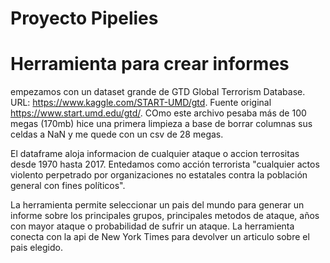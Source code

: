 # Proyecto Pipelies 
# Herramienta para crear informes
empezamos con un dataset grande de GTD Global Terrorism Database. URL: https://www.kaggle.com/START-UMD/gtd.
Fuente original https://www.start.umd.edu/gtd/. COmo este archivo pesaba más de 100 megas (170mb) hice una primera limpieza a base de borrar columnas sus celdas a NaN y me quede con un csv de 28 megas.

El dataframe aloja informacion de cualquier ataque o accion terrositas desde 1970 hasta 2017. Entedamos como acción terrorista "cualquier actos violento perpetrado por organizaciones no estatales contra la población general con fines políticos".

La herramienta permite seleccionar un pais del mundo para generar un informe sobre los principales grupos, principales metodos de ataque, años con mayor ataque o probabilidad de sufrir un ataque. La herramienta conecta con la api de New York Times para devolver un articulo sobre el pais elegido.
